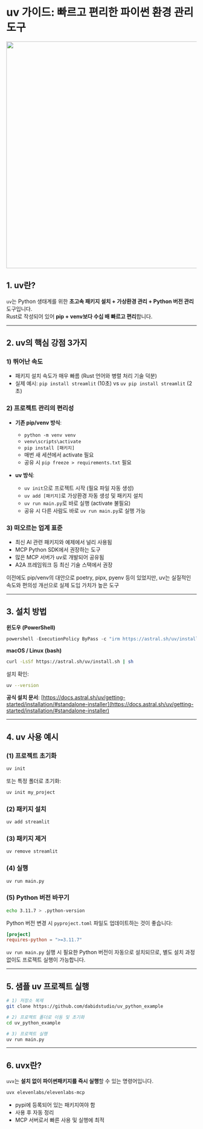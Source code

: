 # uv 가이드: 빠르고 편리한 파이썬 환경 관리 도구

<img src="https://github.com/user-attachments/assets/487696ed-5126-47f5-9a18-45852702ae9d" width="600"/>


## 1. uv란?

`uv`는 Python 생태계를 위한 **초고속 패키지 설치 + 가상환경 관리 + Python 버전 관리** 도구입니다.  
Rust로 작성되어 있어 **pip + venv보다 수십 배 빠르고 편리**합니다.

---

## 2. uv의 핵심 강점 3가지

### 1) 뛰어난 속도
- 패키지 설치 속도가 매우 빠름 (Rust 언어와 병렬 처리 기술 덕분)
- 실제 예시: `pip install streamlit` (10초) vs `uv pip install streamlit` (2초)

### 2) 프로젝트 관리의 편리성
- **기존 pip/venv 방식**:
  - `python -m venv venv`
  - `venv\scripts\activate`
  - `pip install [패키지]`
  - 매번 새 세션에서 activate 필요
  - 공유 시 `pip freeze > requirements.txt` 필요

- **uv 방식**:
  - `uv init`으로 프로젝트 시작 (필요 파일 자동 생성)
  - `uv add [패키지]`로 가상환경 자동 생성 및 패키지 설치
  - `uv run main.py`로 바로 실행 (activate 불필요)
  - 공유 시 다른 사람도 바로 `uv run main.py`로 실행 가능

### 3) 떠오르는 업계 표준
- 최신 AI 관련 패키지와 예제에서 널리 사용됨
- MCP Python SDK에서 권장하는 도구
- 많은 MCP 서버가 uv로 개발되어 공유됨
- A2A 프레임워크 등 최신 기술 스택에서 권장

이전에도 pip/venv의 대안으로 poetry, pipx, pyenv 등이 있었지만,
uv는 실질적인 속도와 편의성 개선으로 실제 도입 가치가 높은 도구

---

## 3. 설치 방법

**윈도우 (PowerShell)**

```powershell
powershell -ExecutionPolicy ByPass -c "irm https://astral.sh/uv/install.ps1 | iex"
```

**macOS / Linux (bash)**

```bash
curl -LsSf https://astral.sh/uv/install.sh | sh
```

설치 확인:

```bash
uv --version
```

**공식 설치 문서**: [https://docs.astral.sh/uv/getting-started/installation/#standalone-installer](https://docs.astral.sh/uv/getting-started/installation/#standalone-installer)

---

## 4. uv 사용 예시

### (1) 프로젝트 초기화

```bash
uv init
```

또는 특정 폴더로 초기화:

```bash
uv init my_project
```

### (2) 패키지 설치

```bash
uv add streamlit
```

### (3) 패키지 제거

```bash
uv remove streamlit
```

### (4) 실행

```bash
uv run main.py
```

### (5) Python 버전 바꾸기

```bash
echo 3.11.7 > .python-version
```

Python 버전 변경 시 `pyproject.toml` 파일도 업데이트하는 것이 좋습니다:

```toml
[project]
requires-python = ">=3.11.7"
```

`uv run main.py` 실행 시 필요한 Python 버전이 자동으로 설치되므로, 별도 설치 과정 없이도 프로젝트 실행이 가능합니다.

---
## 5. 샘플 uv 프로젝트 실행

```bash
# 1) 저장소 복제
git clone https://github.com/dabidstudio/uv_python_example

# 2) 프로젝트 폴더로 이동 및 초기화
cd uv_python_example

# 3) 프로젝트 실행
uv run main.py
```

---

## 6. uvx란?

`uvx`는 **설치 없이 파이썬패키지를 즉시 실행**할 수 있는 명령어입니다.

```bash
uvx elevenlabs/elevenlabs-mcp
```
- pypi에 등록되어 있는 패키지여야 함
- 사용 후 자동 정리
- MCP 서버로서 빠른 사용 및 실행에 최적

